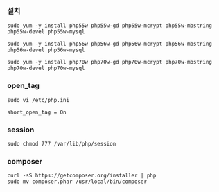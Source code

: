 ### 설치 
```
sudo yum -y install php55w php55w-gd php55w-mcrypt php55w-mbstring php55w-devel php55w-mysql

sudo yum -y install php56w php56w-gd php56w-mcrypt php56w-mbstring php56w-devel php56w-mysql

sudo yum -y install php70w php70w-gd php70w-mcrypt php70w-mbstring php70w-devel php70w-mysql
```

### open_tag 
```
sudo vi /etc/php.ini

short_open_tag = On
```

### session 
```
sudo chmod 777 /var/lib/php/session
```

### composer 
```
curl -sS https://getcomposer.org/installer | php
sudo mv composer.phar /usr/local/bin/composer
```
